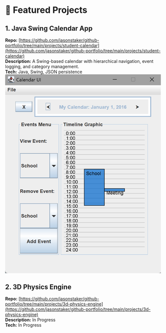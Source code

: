 # 🚀 Featured Projects

## 1. Java Swing Calendar App  
**Repo:** [https://github.com/jasonstaker/github-portfolio/tree/main/projects/student-calendar](https://github.com/jasonstaker/github-portfolio/tree/main/projects/student-calendar)   
**Description:** A Swing-based calendar with hierarchical navigation, event logging, and category management.  
**Tech:** Java, Swing, JSON persistence  
![screenshot](./assets/calendar-screenshot.png)

## 2. 3D Physics Engine
**Repo:** [https://github.com/jasonstaker/github-portfolio/tree/main/projects/3d-physics-engine](https://github.com/jasonstaker/github-portfolio/tree/main/projects/3d-physics-engine)   
**Description:** In Progress  
**Tech:** In Progress  
